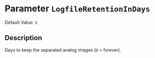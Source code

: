 # Parameter `LogfileRetentionInDays`
Default Value: `3`

## Description
Days to keep the separated analog images (`0` = forever).
